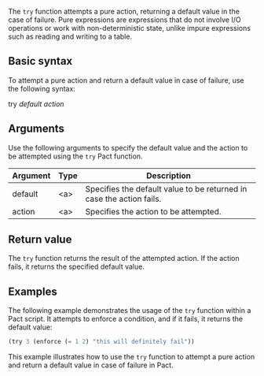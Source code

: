 The `try` function attempts a pure action, returning a default value in the case of failure. Pure expressions are expressions that do not involve I/O operations or work with non-deterministic state, unlike impure expressions such as reading and writing to a table.

## Basic syntax

To attempt a pure action and return a default value in case of failure, use the following syntax:

try *default* *action*

## Arguments

Use the following arguments to specify the default value and the action to be attempted using the `try` Pact function.

| Argument | Type | Description |
| --- | --- | --- |
| default | \<a> | Specifies the default value to be returned in case the action fails. |
| action | \<a> | Specifies the action to be attempted. |

## Return value

The `try` function returns the result of the attempted action. If the action fails, it returns the specified default value.

## Examples

The following example demonstrates the usage of the `try` function within a Pact script. It attempts to enforce a condition, and if it fails, it returns the default value:

```lisp
(try 3 (enforce (= 1 2) "this will definitely fail"))
```

This example illustrates how to use the `try` function to attempt a pure action and return a default value in case of failure in Pact.

